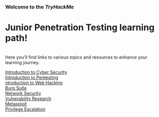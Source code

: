 ### Welcome to the *TryHackMe* <br>
# Junior Penetration Testing learning path! 
<br>
Here you'll find links to various topics and resources to enhance your learning journey.
<br>

[Introduction to Cyber Security]()<br>
[Introduction to Pentesting]()<br>
[ntroduction to Web Hacking]()<br>
[Burp Suite]()<br>
[Network Security]()<br>
[Vulnerability Research]()<br>
[Metasploit]()<br>
[Privilege Escalation]()<br>


